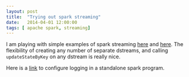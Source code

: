 ```yaml
---
layout: post
title:  "Trying out spark streaming"
date:   2014-04-01 12:00:00
tags: [ apache spark, streaming]
---
```


I am playing with simple examples of spark streaming [here][1] and [here][2].
The flexibility of creating any number of separate dstreams, and calling
`updateStateByKey` on any dstream is really nice.

Here is a [link][log4j] to configure logging in a standalone spark program.


[1]: https://github.com/manku-timma/spark/tree/master/5
[2]: https://github.com/manku-timma/spark/tree/master/6
[log4j]: http://apache-spark-user-list.1001560.n3.nabble.com/Suppress-Log4j-on-SBT-tt2746.html
